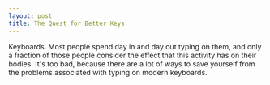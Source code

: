 ```yaml
---
layout: post
title: The Quest for Better Keys
---
```

Keyboards. Most people spend day in and day out typing on them, and only a fraction
of those people consider the effect that this activity has on their bodies. It's
too bad, because there are a lot of ways to save yourself from the problems
associated with typing on modern keyboards.
